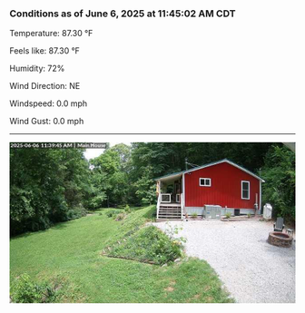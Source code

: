 ### Conditions as of June 6, 2025 at 11:45:02 AM CDT 

Temperature: 87.30 &deg;F

Feels like: 87.30 &deg;F

Humidity: 72%

Wind Direction: NE

Windspeed: 0.0 mph

Wind Gust: 0.0 mph

---

<img src="./images/latest.jpeg"/>

